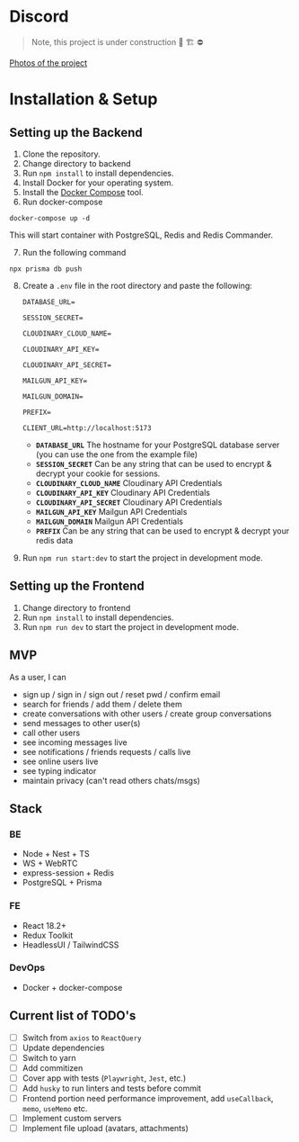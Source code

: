 # Discord

> Note, this project is under construction 🚧 🏗️ ⛔

[Photos of the project](https://imgur.com/a/MAvmtkm)

# Installation & Setup

## Setting up the Backend

1. Clone the repository.
2. Change directory to backend
3. Run `npm install` to install dependencies.
4. Install Docker for your operating system.
5. Install the [Docker Compose](https://docs.docker.com/compose/install/) tool.
6. Run docker-compose

```
docker-compose up -d
```

This will start container with PostgreSQL, Redis and Redis Commander.

7. Run the following command

```
npx prisma db push
```

8. Create a `.env` file in the root directory and paste the following:

   ```
   DATABASE_URL=

   SESSION_SECRET=

   CLOUDINARY_CLOUD_NAME=

   CLOUDINARY_API_KEY=

   CLOUDINARY_API_SECRET=

   MAILGUN_API_KEY=

   MAILGUN_DOMAIN=

   PREFIX=

   CLIENT_URL=http://localhost:5173
   ```

   - **`DATABASE_URL`** The hostname for your PostgreSQL database server (you can use the one from the example file)
   - **`SESSION_SECRET`** Can be any string that can be used to encrypt & decrypt your cookie for sessions.
   - **`CLOUDINARY_CLOUD_NAME`** Cloudinary API Credentials
   - **`CLOUDINARY_API_KEY`** Cloudinary API Credentials
   - **`CLOUDINARY_API_SECRET`** Cloudinary API Credentials
   - **`MAILGUN_API_KEY`** Mailgun API Credentials
   - **`MAILGUN_DOMAIN`** Mailgun API Credentials
   - **`PREFIX`** Can be any string that can be used to encrypt & decrypt your redis data

9. Run `npm run start:dev` to start the project in development mode.

## Setting up the Frontend

1. Change directory to frontend
2. Run `npm install` to install dependencies.
3. Run `npm run dev` to start the project in development mode.

## MVP

As a user, I can

- sign up / sign in / sign out / reset pwd / confirm email
- search for friends / add them / delete them
- create conversations with other users / create group conversations
- send messages to other user(s)
- call other users
- see incoming messages live
- see notifications / friends requests / calls live
- see online users live
- see typing indicator
- maintain privacy (can't read others chats/msgs)

## Stack

### BE

- Node + Nest + TS
- WS + WebRTC
- express-session + Redis
- PostgreSQL + Prisma

### FE

- React 18.2+
- Redux Toolkit
- HeadlessUI / TailwindCSS

### DevOps

- Docker + docker-compose

## Current list of TODO's

- [ ] Switch from `axios` to `ReactQuery`
- [ ] Update dependencies
- [ ] Switch to yarn
- [ ] Add commitizen
- [ ] Cover app with tests (`Playwright`, `Jest`, etc.)
- [ ] Add `husky` to run linters and tests before commit
- [ ] Frontend portion need performance improvement, add `useCallback`, `memo`, `useMemo` etc.
- [ ] Implement custom servers
- [ ] Implement file upload (avatars, attachments)
